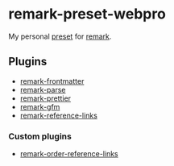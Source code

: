 # remark-preset-webpro

My personal [preset][1] for [remark][2].

## Plugins

- [remark-frontmatter][3]
- [remark-parse][4]
- [remark-prettier][5]
- [remark-gfm][6]
- [remark-reference-links][7]

### Custom plugins

- [remark-order-reference-links][8]

[1]: https://github.com/unifiedjs/unified#preset
[2]: https://github.com/remarkjs/remark
[3]: https://github.com/remarkjs/remark-frontmatter
[4]: https://github.com/remarkjs/remark/tree/main/packages/remark-parse
[5]: https://github.com/remcohaszing/remark-prettier
[6]: https://github.com/remarkjs/remark-gfm
[7]: https://github.com/remarkjs/remark-reference-links
[8]: ./remark-order-reference-links.js
